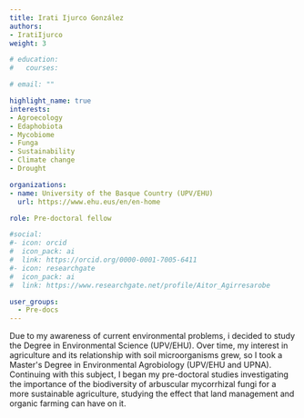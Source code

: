 ```yaml
---
title: Irati Ijurco González
authors:
- IratiIjurco
weight: 3

# education:
#   courses:

# email: ""

highlight_name: true
interests:
- Agroecology
- Edaphobiota
- Mycobiome
- Funga
- Sustainability
- Climate change
- Drought

organizations:
- name: University of the Basque Country (UPV/EHU)
  url: https://www.ehu.eus/en/en-home

role: Pre-doctoral fellow

#social:
#- icon: orcid
#  icon_pack: ai
#  link: https://orcid.org/0000-0001-7005-6411
#- icon: researchgate
#  icon_pack: ai
#  link: https://www.researchgate.net/profile/Aitor_Agirresarobe

user_groups: 
  - Pre-docs
---
```


Due to my awareness of current environmental problems, i decided to study the Degree in Environmental Science (UPV/EHU). Over time, my interest in agriculture and its relationship with soil microorganisms grew, so I took a Master's Degree in Environmental Agrobiology (UPV/EHU and UPNA). Continuing with this subject, I began my pre-doctoral studies investigating the importance of the biodiversity of arbuscular mycorrhizal fungi for a more sustainable agriculture, studying the effect that land management and organic farming can have on it.
